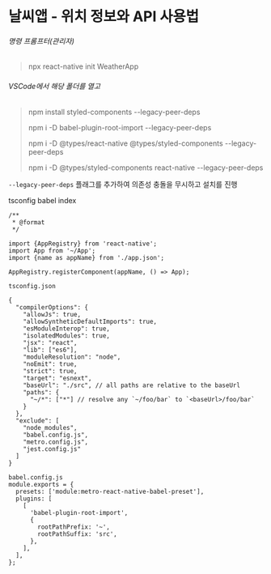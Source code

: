 # 날씨앱 - 위치 정보와 API 사용법

###### 명령 프롬프터(관리자)

> npx react-native init WeatherApp



###### VSCode에서 해당 폴더를 열고

> npm install styled-components --legacy-peer-deps
>
>  npm i -D babel-plugin-root-import --legacy-peer-deps
>
> npm i -D @types/react-native @types/styled-components --legacy-peer-deps
>
> npm i -D @types/styled-components react-native --legacy-peer-deps

 `--legacy-peer-deps` 플래그를 추가하여 의존성 충돌을 무시하고 설치를 진행

tsconfig
babel
index



```
/**
 * @format
 */

import {AppRegistry} from 'react-native';
import App from '~/App';
import {name as appName} from './app.json';

AppRegistry.registerComponent(appName, () => App);
```

```
tsconfig.json

{
  "compilerOptions": {
    "allowJs": true,
    "allowSyntheticDefaultImports": true,
    "esModuleInterop": true,
    "isolatedModules": true,
    "jsx": "react",
    "lib": ["es6"],
    "moduleResolution": "node",
    "noEmit": true,
    "strict": true,
    "target": "esnext",
    "baseUrl": "./src", // all paths are relative to the baseUrl
    "paths": {
      "~/*": ["*"] // resolve any `~/foo/bar` to `<baseUrl>/foo/bar`
    }
  },
  "exclude": [
    "node_modules",
    "babel.config.js",
    "metro.config.js",
    "jest.config.js"
  ]
}
```

```
babel.config.js
module.exports = {
  presets: ['module:metro-react-native-babel-preset'],
  plugins: [
    [
      'babel-plugin-root-import',
      {
        rootPathPrefix: '~',
        rootPathSuffix: 'src',
      },
    ],
  ],
};
```


